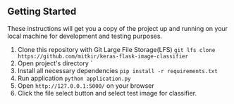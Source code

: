 
## Getting Started
These instructions will get you a copy of the project up and running on your local machine for development and testing purposes.
1. Clone this repository with Git Large File Storage(LFS) `git lfs clone https://github.com/mitkir/keras-flask-image-classifier`
2. Open project's directory `
3. Install all necessary dependencies `pip install -r requirements.txt`
4. Run application `python application.py`
5. Open `http://127.0.0.1:5000/` on your browser
6. Click the file select button and select test image for classifier.

